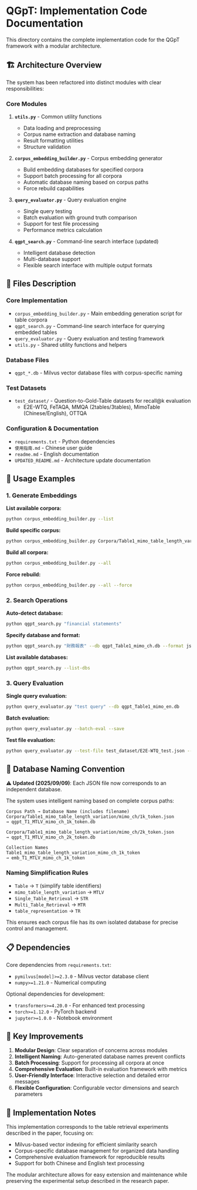 # QGpT: Implementation Code Documentation

This directory contains the complete implementation code for the QGpT framework with a modular architecture.

## 🏗️ Architecture Overview

The system has been refactored into distinct modules with clear responsibilities:

### Core Modules

1. **`utils.py`** - Common utility functions
   - Data loading and preprocessing
   - Corpus name extraction and database naming
   - Result formatting utilities
   - Structure validation

2. **`corpus_embedding_builder.py`** - Corpus embedding generator
   - Build embedding databases for specified corpora
   - Support batch processing for all corpora
   - Automatic database naming based on corpus paths
   - Force rebuild capabilities

3. **`query_evaluator.py`** - Query evaluation engine
   - Single query testing
   - Batch evaluation with ground truth comparison
   - Support for test file processing
   - Performance metrics calculation

4. **`qgpt_search.py`** - Command-line search interface (updated)
   - Intelligent database detection
   - Multi-database support
   - Flexible search interface with multiple output formats

## 📁 Files Description

### Core Implementation
- `corpus_embedding_builder.py` - Main embedding generation script for table corpora
- `qgpt_search.py` - Command-line search interface for querying embedded tables
- `query_evaluator.py` - Query evaluation and testing framework
- `utils.py` - Shared utility functions and helpers

### Database Files
- `qgpt_*.db` - Milvus vector database files with corpus-specific naming

### Test Datasets
- `test_dataset/` - Question-to-Gold-Table datasets for recall@k evaluation
  - E2E-WTQ, FeTAQA, MMQA (2tables/3tables), MimoTable (Chinese/English), OTTQA

### Configuration & Documentation
- `requirements.txt` - Python dependencies
- `使用指南.md` - Chinese user guide
- `readme.md` - English documentation
- `UPDATED_README.md` - Architecture update documentation

## 🚀 Usage Examples

### 1. Generate Embeddings

**List available corpora:**
```bash
python corpus_embedding_builder.py --list
```

**Build specific corpus:**
```bash
python corpus_embedding_builder.py Corpora/Table1_mimo_table_length_variation/mimo_ch/1k_token.json
```

**Build all corpora:**
```bash
python corpus_embedding_builder.py --all
```

**Force rebuild:**
```bash
python corpus_embedding_builder.py --all --force
```

### 2. Search Operations

**Auto-detect database:**
```bash
python qgpt_search.py "financial statements"
```

**Specify database and format:**
```bash
python qgpt_search.py "財務報表" --db qgpt_Table1_mimo_ch.db --format json
```

**List available databases:**
```bash
python qgpt_search.py --list-dbs
```

### 3. Query Evaluation

**Single query evaluation:**
```bash
python query_evaluator.py "test query" --db qgpt_Table1_mimo_en.db
```

**Batch evaluation:**
```bash
python query_evaluator.py --batch-eval --save
```

**Test file evaluation:**
```bash
python query_evaluator.py --test-file test_dataset/E2E-WTQ_test.json --db qgpt_specific.db
```

## 🔧 Database Naming Convention

⚠️ **Updated (2025/09/09)**: Each JSON file now corresponds to an independent database.

The system uses intelligent naming based on complete corpus paths:

```
Corpus Path → Database Name (includes filename)
Corpora/Table1_mimo_table_length_variation/mimo_ch/1k_token.json
→ qgpt_T1_MTLV_mimo_ch_1k_token.db

Corpora/Table1_mimo_table_length_variation/mimo_ch/2k_token.json
→ qgpt_T1_MTLV_mimo_ch_2k_token.db

Collection Names
Table1_mimo_table_length_variation_mimo_ch_1k_token
→ emb_T1_MTLV_mimo_ch_1k_token
```

### Naming Simplification Rules
- `Table` → `T` (simplify table identifiers)
- `mimo_table_length_variation` → `MTLV`
- `Single_Table_Retrieval` → `STR`
- `Multi_Table_Retrieval` → `MTR`
- `table_representation` → `TR`

This ensures each corpus file has its own isolated database for precise control and management.

## 📋 Dependencies

Core dependencies from `requirements.txt`:
- `pymilvus[model]>=2.3.0` - Milvus vector database client
- `numpy>=1.21.0` - Numerical computing

Optional dependencies for development:
- `transformers>=4.20.0` - For enhanced text processing
- `torch>=1.12.0` - PyTorch backend
- `jupyter>=1.0.0` - Notebook environment

## 🎯 Key Improvements

1. **Modular Design**: Clear separation of concerns across modules
2. **Intelligent Naming**: Auto-generated database names prevent conflicts  
3. **Batch Processing**: Support for processing all corpora at once
4. **Comprehensive Evaluation**: Built-in evaluation framework with metrics
5. **User-Friendly Interface**: Interactive selection and detailed error messages
6. **Flexible Configuration**: Configurable vector dimensions and search parameters

## 📝 Implementation Notes

This implementation corresponds to the table retrieval experiments described in the paper, focusing on:
- Milvus-based vector indexing for efficient similarity search
- Corpus-specific database management for organized data handling
- Comprehensive evaluation framework for reproducible results
- Support for both Chinese and English text processing

The modular architecture allows for easy extension and maintenance while preserving the experimental setup described in the research paper.
